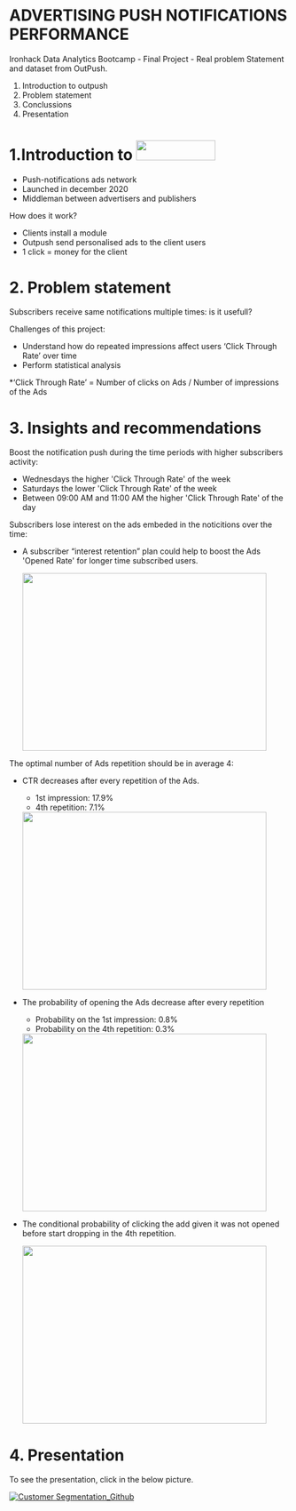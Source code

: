 # ADVERTISING PUSH NOTIFICATIONS PERFORMANCE

Ironhack Data Analytics Bootcamp - Final Project - Real problem Statement and dataset from OutPush. 

1. Introduction to outpush
2. Problem statement
3. Conclussions
4. Presentation

# 1.Introduction to <img src='https://outpush.co/wp-content/uploads/2021/02/Outpush-Logo-3.png' width="142.5" height="35.63">

* Push-notifications ads network
* Launched in december 2020
* Middleman between advertisers and publishers

How does it work?
* Clients install a module
* Outpush send personalised ads to the client users
* 1 click = money for the client

# 2. Problem statement

Subscribers receive same notifications multiple times: is it usefull?

Challenges of this project:

  * Understand how do repeated impressions affect users ‘Click Through Rate’ over time
  * Perform statistical analysis

*‘Click Through Rate’ = Number of clicks on Ads / Number of impressions of the Ads

# 3. Insights and recommendations

Boost the notification push during the time periods with higher subscribers activity:

  * Wednesdays the higher 'Click Through Rate' of the week
  * Saturdays the lower 'Click Through Rate' of the week
  * Between 09:00 AM and 11:00 AM the higher 'Click Through Rate' of the day
   
Subscribers lose interest on the ads embeded in the noticitions over the time: 
  * A subscriber “interest retention” plan could help to boost the Ads 'Opened Rate' for longer time subscribed users.
 
 
    <img src='https://user-images.githubusercontent.com/73388089/114279532-79107d00-9a35-11eb-8d98-8ea4c563d4ce.png' width="440" height="320">

The optimal number of Ads repetition should  be in average 4:
 * CTR decreases after every repetition of the Ads.  
   * 1st impression: 17.9%
   * 4th repetition: 7.1%
   
   
   <img src='https://user-images.githubusercontent.com/73388089/114280100-140a5680-9a38-11eb-98e8-b71be9f0b056.png' width="440" height="320">
   
* The probability of opening the Ads decrease after every repetition
  * Probability on the 1st impression: 0.8%
  * Probability on the 4th repetition: 0.3%
   
   
  <img src='https://user-images.githubusercontent.com/73388089/114280171-5b90e280-9a38-11eb-8786-94d868ced90f.png' width="440" height="320">
  
* The conditional probability of clicking the add given it was not opened before start dropping in the 4th repetition.

  <img src='https://user-images.githubusercontent.com/73388089/114280185-69466800-9a38-11eb-8a7f-ffc77e0fb0b2.png' width="440" height="320">


# 4. Presentation

To see the presentation, click in the below picture.

[![Customer Segmentation_Github](https://user-images.githubusercontent.com/73388089/114280289-da861b00-9a38-11eb-80ab-54801e271918.png)](https://github.com/isra-st/Push_Notifications_Advertisements/files/6290494/Outpush.-.Ironhack.-.Final.project.pptx)



